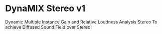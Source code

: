 # DynaMIX Stereo v1
Dynamic Multiple Instance Gain and Relative Loudness Analysis Stereo
To achieve Diffused Sound Field over Stereo
